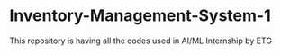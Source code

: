 # Inventory-Management-System-1
This repository is having all the codes used in AI/ML Internship by ETG
